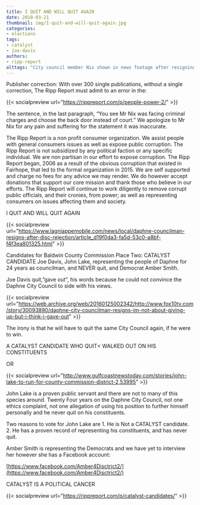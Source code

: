 ```yaml
---
title: I QUIT AND WILL QUIT AGAIN
date: 2018-03-21
thumbnail: img/I-quit-and-will-quit-again.jpg
categories:
- elections
tags:
- catalyst
- joe-davis
authors:
- ripp-report
alttags: "City council member Nix shown in news footage after resigning following a failed vote, related to an inaccurate report cor..."
---
```

Publisher correction: With over 300 single publications, without a single correction, The Ripp Report must admit to an error in the:

{{< socialpreview url="https://rippreport.com/p/people-power-2/" >}}

The sentence, in the last paragraph, “You see Mr Nix was facing criminal charges and choose the back door instead of court.” We apologize to Mr Nix for any pain and suffering for the statement it was inaccurate.

The Ripp Report is a non profit consumer organization. We assist people with general consumers issues as well as expose public corruption. The Ripp Report is not subsidized by any political faction or any specific individual. We are non partisan in our effort to expose corruption. The Ripp Report began, 2006 as a result of the obvious corruption that existed in Fairhope, that led to the formal organization in 2015. We are self supported and charge no fees for any advice we may render. We do however accept donations that support our core mission and thank those who believe in our efforts. The Ripp Report will continue to work diligently to remove corrupt public officials, and their cronies, from power; as well as representing consumers on issues affecting them and society.

I QUIT AND WILL QUIT AGAIN

{{< socialpreview url="https://www.lagniappemobile.com/news/local/daphne-councilman-resigns-after-disc-rejection/article_d19f0da3-fa5d-53c0-a8bf-f4f3ea801325.html" >}}

Candidates for Baldwin County Commission Place Two: CATALYST CANDIDATE Joe Davis, John Lake, representing the people of Daphne for 24 years as councilman, and NEVER quit, and Democrat Amber Smith.

Joe Davis quit,”gave out”, his words because he could not convince the Daphne City Council to side with his views.

{{< socialpreview url="https://web.archive.org/web/20160125002342/http://www.fox10tv.com/story/30093890/daphne-city-councilman-resigns-im-not-about-giving-up-but-i-think-i-gave-out" >}}

The irony is that he will have to quit the same City Council again, if he were to win.

A CATALYST CANDIDATE WHO QUIT< WALKED OUT ON HIS CONSTITUENTS

OR

{{< socialpreview url="http://www.gulfcoastnewstoday.com/stories/john-lake-to-run-for-county-commission-district-2,53995" >}}

John Lake is a proven public servant and there are not to many of this species around. Twenty Four years on the Daphne City Council, not one ethics complaint, not one allegation of using his position to further himself personally and he never quit on his constituents.

Two reasons to vote for John Lake are 1. He is Not a CATALYST candidate. 2. He has a proven record of representing his constituents, and has never quit.

Amber Smith is representing the Democrats and we have yet to interview her however she has a Facebook account:

[https://www.facebook.com/Amber4Disctrict2/](https://www.facebook.com/Amber4Disctrict2/)

CATALYST IS A POLITICAL CANCER

{{< socialpreview url="https://rippreport.com/p/catalyst-candidates/" >}}
